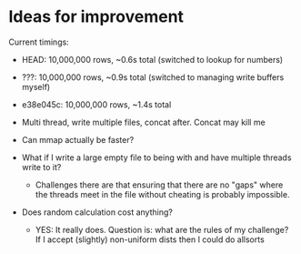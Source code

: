 # Ideas for improvement

Current timings:
* HEAD: 10,000,000 rows, ~0.6s total (switched to lookup for numbers)
* ???: 10,000,000 rows, ~0.9s total (switched to managing write buffers myself)
* e38e045c: 10,000,000 rows, ~1.4s total

* Multi thread, write multiple files, concat after. Concat may kill me
* Can mmap actually be faster?
* What if I write a large empty file to being with and have multiple threads write to it?
  * Challenges there are that ensuring that there are no "gaps" where the threads meet in the file without cheating is probably impossible.
* Does random calculation cost anything?
  * YES: It really does. Question is: what are the rules of my challenge? If I accept (slightly) non-uniform dists then I could do allsorts

